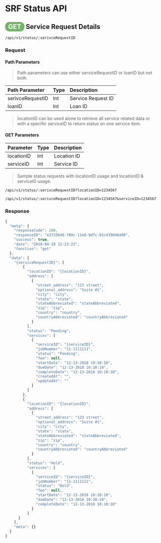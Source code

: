 # SRF Status API

## <span style="background-color: #72b566; font-weight: bold; color: #ffffff; padding: 3px 10px; border-radius: 14px;">GET</span> **Service Request Details**

```text
/api/v1/status/:serivceRequestID
```

### Request

#### Path Parameters

> Path parameters can use either serviceRequestID or loanID but not both.

| Path Parameter | Type | Description |
| :--- | :--- | :--- |
| serivceRequestID | Int | Service Request ID |
| loanID | Int | Loan ID |

> locationID can be used alone to retrieve all service related data or with a specific serviceID to return status on one service item.

#### GET Parameters

| Parameter | Type | Description |
| :--- | :--- | :--- |
| locationID | Int | Location ID |
| serviceID | Int | Service ID |

> Sample status requests with locationID usage and locationID & serviceID usage.

```text
/api/v1/status/:serivceRequestID?locationID=1234567
```

```text
/api/v1/status/:serivceRequestID?locationID=1234567&serviceID=1234567
```

### Response

```javascript
{
  "meta": {
    "responseCode": 200,
    "responseID": "e3733640-789c-11e8-9dfc-81c439846400",
    "success": true,
    "date": "2018-04-28 12:23:23",
    "function": "get"
  },
  "data": {
    "{serviceRequestID}": [
        {
          "locationID": "{locationID}",
          "address": [
            {
              "street_address": "123 street",
              "optional_address": "Suite #1",
              "city": "city",
              "state": "state",
              "stateAbbreviated": "stateAbbreviated",
              "zip": "zip",
              "country": "country",
              "countryAbbreviated": "countryAbbreviated"
            }
          ],
          "status": "Pending",
          "services": [
            {
              "serviceID": "{serviceID}",
              "jobNumber": "11-1111111",
              "status": "Pending",
              "fee": null,
              "startDate": "12-13-2018 10:10:10",
              "dueDate": "12-13-2018 10:10:10",
              "completeDate": "12-13-2018 10:10:10",
              "createdAt": "",
              "updatedAt": ""
            }
          ]
        },
        {
          "locationID": "{locationID}",
          "address": [
            {
              "street_address": "123 street",
              "optional_address": "Suite #1",
              "city": "city",
              "state": "state",
              "stateAbbreviated": "stateAbbreviated",
              "zip": "zip",
              "country": "country",
              "countryAbbreviated": "countryAbbreviated"
            }
          ],
          "status": "Hold",
          "services": [
            {
              "serviceID": "{serviceID}",
              "jobNumber": "11-1111111",
              "status": "Hold",
              "fee": null,
              "startDate": "12-13-2018 10:10:10",
              "dueDate": "12-13-2018 10:10:10",
              "completeDate": "12-13-2018 10:10:10"
            }
          ]
      }
    ],
    "meta": {}
  }
}
```
